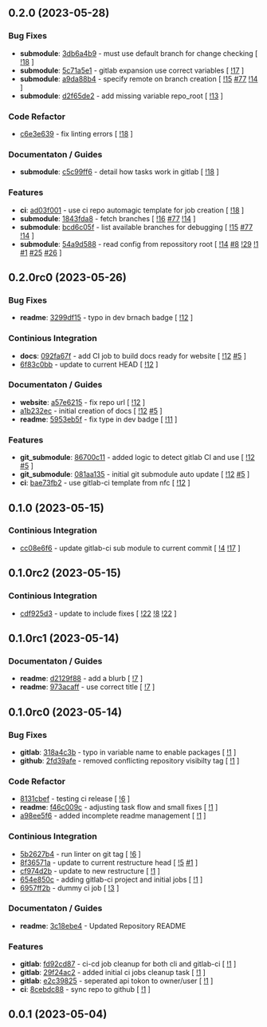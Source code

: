 ## 0.2.0 (2023-05-28)

### Bug Fixes

- **submodule**: [3db6a4b9](https://gitlab.com/nofusscomputing/projects/ansible/git_configuration/-/commit/3db6a4b98200f03e3b8f6c0cf0de8611121ddeef) - must use default branch for change checking [ [!18](https://gitlab.com/nofusscomputing/projects/ansible/git_configuration/-/merge_requests/18) ]
- **submodule**: [5c71a5e1](https://gitlab.com/nofusscomputing/projects/ansible/git_configuration/-/commit/5c71a5e19b3757e86a09aa72a3904151b173594a) - gitlab expansion use correct variables [ [!17](https://gitlab.com/nofusscomputing/projects/ansible/git_configuration/-/merge_requests/17) ]
- **submodule**: [a9da88b4](https://gitlab.com/nofusscomputing/projects/ansible/git_configuration/-/commit/a9da88b4e0d309f45c3a99c89cd34502e4e2de94) - specify remote on branch creation [ [!15](https://gitlab.com/nofusscomputing/projects/ansible/git_configuration/-/merge_requests/15) [#77](https://gitlab.com/nofusscomputing/projects/ansible/git_configuration/-/issues/77) [!14](https://gitlab.com/nofusscomputing/projects/ansible/git_configuration/-/merge_requests/14) ]
- **submodule**: [d2f65de2](https://gitlab.com/nofusscomputing/projects/ansible/git_configuration/-/commit/d2f65de2ab78a08643a0ca6ec7dea7d8d4300625) - add missing variable repo_root [ [!13](https://gitlab.com/nofusscomputing/projects/ansible/git_configuration/-/merge_requests/13) ]

### Code Refactor

- [c6e3e639](https://gitlab.com/nofusscomputing/projects/ansible/git_configuration/-/commit/c6e3e6394541132d8a3e2aea2a019a66825106d8) - fix linting errors [ [!18](https://gitlab.com/nofusscomputing/projects/ansible/git_configuration/-/merge_requests/18) ]

### Documentaton / Guides

- **submodule**: [c5c99ff6](https://gitlab.com/nofusscomputing/projects/ansible/git_configuration/-/commit/c5c99ff6c286535fb6d0fe25d08d9a6b98c3c147) - detail how tasks work in gitlab [ [!18](https://gitlab.com/nofusscomputing/projects/ansible/git_configuration/-/merge_requests/18) ]

### Features

- **ci**: [ad03f001](https://gitlab.com/nofusscomputing/projects/ansible/git_configuration/-/commit/ad03f001458d65181aef4dc373cb12bdb4057d54) - use ci repo automagic template for job creation [ [!18](https://gitlab.com/nofusscomputing/projects/ansible/git_configuration/-/merge_requests/18) ]
- **submodule**: [1843fda8](https://gitlab.com/nofusscomputing/projects/ansible/git_configuration/-/commit/1843fda83fa27c8aebec237c653c4520726a6314) - fetch branches [ [!16](https://gitlab.com/nofusscomputing/projects/ansible/git_configuration/-/merge_requests/16) [#77](https://gitlab.com/nofusscomputing/projects/ansible/git_configuration/-/issues/77) [!14](https://gitlab.com/nofusscomputing/projects/ansible/git_configuration/-/merge_requests/14) ]
- **submodule**: [bcd6c05f](https://gitlab.com/nofusscomputing/projects/ansible/git_configuration/-/commit/bcd6c05f52bea7a0999cfeceab8577e9c50eb9fb) - list available branches for debugging [ [!15](https://gitlab.com/nofusscomputing/projects/ansible/git_configuration/-/merge_requests/15) [#77](https://gitlab.com/nofusscomputing/projects/ansible/git_configuration/-/issues/77) [!14](https://gitlab.com/nofusscomputing/projects/ansible/git_configuration/-/merge_requests/14) ]
- **submodule**: [54a9d588](https://gitlab.com/nofusscomputing/projects/ansible/git_configuration/-/commit/54a9d588c2250076de053d4ba1d8e8e655e5811e) - read config from repossitory root [ [!14](https://gitlab.com/nofusscomputing/projects/ansible/git_configuration/-/merge_requests/14) [#8](https://gitlab.com/nofusscomputing/projects/ansible/git_configuration/-/issues/8) [!29](https://gitlab.com/nofusscomputing/projects/ansible/git_configuration/-/merge_requests/29) [!1](https://gitlab.com/nofusscomputing/projects/ansible/git_configuration/-/merge_requests/1) [#1](https://gitlab.com/nofusscomputing/projects/ansible/git_configuration/-/issues/1) [#25](https://gitlab.com/nofusscomputing/projects/ansible/git_configuration/-/issues/25) [#26](https://gitlab.com/nofusscomputing/projects/ansible/git_configuration/-/issues/26) ]

## 0.2.0rc0 (2023-05-26)

### Bug Fixes

- **readme**: [3299df15](https://gitlab.com/nofusscomputing/projects/ansible/git_configuration/-/commit/3299df159a6a439caac9cd86536f657875154f34) - typo in dev brnach badge [ [!12](https://gitlab.com/nofusscomputing/projects/ansible/git_configuration/-/merge_requests/12) ]

### Continious Integration

- **docs**: [092fa67f](https://gitlab.com/nofusscomputing/projects/ansible/git_configuration/-/commit/092fa67fa86d5947629d5b06c053cc3fcad2f07d) - add CI job to build docs ready for website [ [!12](https://gitlab.com/nofusscomputing/projects/ansible/git_configuration/-/merge_requests/12) [#5](https://gitlab.com/nofusscomputing/projects/ansible/git_configuration/-/issues/5) ]
- [6f83c0bb](https://gitlab.com/nofusscomputing/projects/ansible/git_configuration/-/commit/6f83c0bbbfe3203d7d4889f87e2774bd39132cf9) - update to current HEAD [ [!12](https://gitlab.com/nofusscomputing/projects/ansible/git_configuration/-/merge_requests/12) ]

### Documentaton / Guides

- **website**: [a57e6215](https://gitlab.com/nofusscomputing/projects/ansible/git_configuration/-/commit/a57e6215a74f6f37a5e006304519aaf3ca7ccb25) - fix repo url [ [!12](https://gitlab.com/nofusscomputing/projects/ansible/git_configuration/-/merge_requests/12) ]
- [a1b232ec](https://gitlab.com/nofusscomputing/projects/ansible/git_configuration/-/commit/a1b232ecb9cfcd592174a5a64abc696d055031cd) - initial creation of docs [ [!12](https://gitlab.com/nofusscomputing/projects/ansible/git_configuration/-/merge_requests/12) [#5](https://gitlab.com/nofusscomputing/projects/ansible/git_configuration/-/issues/5) ]
- **readme**: [5953eb5f](https://gitlab.com/nofusscomputing/projects/ansible/git_configuration/-/commit/5953eb5fc3589e954a48abba67a1c16278eb849c) - fix type in dev badge [ [!11](https://gitlab.com/nofusscomputing/projects/ansible/git_configuration/-/merge_requests/11) ]

### Features

- **git_submodule**: [86700c11](https://gitlab.com/nofusscomputing/projects/ansible/git_configuration/-/commit/86700c11cf24deb65848cc2766665ff5b93fbe4a) - added logic to detect gitlab CI and use [ [!12](https://gitlab.com/nofusscomputing/projects/ansible/git_configuration/-/merge_requests/12) [#5](https://gitlab.com/nofusscomputing/projects/ansible/git_configuration/-/issues/5) ]
- **git_submodule**: [081aa135](https://gitlab.com/nofusscomputing/projects/ansible/git_configuration/-/commit/081aa135a154d4fcd674684e15054ed6776ad568) - initial git submodule auto update [ [!12](https://gitlab.com/nofusscomputing/projects/ansible/git_configuration/-/merge_requests/12) [#5](https://gitlab.com/nofusscomputing/projects/ansible/git_configuration/-/issues/5) ]
- **ci**: [bae73fb2](https://gitlab.com/nofusscomputing/projects/ansible/git_configuration/-/commit/bae73fb22840fd391ba17354e71690580db40d2f) - use gitlab-ci template from nfc [ [!12](https://gitlab.com/nofusscomputing/projects/ansible/git_configuration/-/merge_requests/12) ]

## 0.1.0 (2023-05-15)

### Continious Integration

- [cc08e6f6](https://gitlab.com/nofusscomputing/projects/ansible/git_configuration/-/commit/cc08e6f6af570ca5b2ec9562f6ef1cf10620b45e) - update gitlab-ci sub module to current commit [ [!4](https://gitlab.com/nofusscomputing/projects/ansible/git_configuration/-/merge_requests/4) [!17](https://gitlab.com/nofusscomputing/projects/ansible/git_configuration/-/merge_requests/17) ]

## 0.1.0rc2 (2023-05-15)

### Continious Integration

- [cdf925d3](https://gitlab.com/nofusscomputing/projects/ansible/git_configuration/-/commit/cdf925d38ecb9a20b373d2c1f9c9928d514c4e3c) - update to include fixes [ [!22](https://gitlab.com/nofusscomputing/projects/ansible/git_configuration/-/merge_requests/22) [!8](https://gitlab.com/nofusscomputing/projects/ansible/git_configuration/-/merge_requests/8) [!22](https://gitlab.com/nofusscomputing/projects/ansible/git_configuration/-/merge_requests/22) ]

## 0.1.0rc1 (2023-05-14)

### Documentaton / Guides

- **readme**: [d2129f88](https://gitlab.com/nofusscomputing/projects/ansible/git_configuration/-/commit/d2129f88423f4f8ad47871fdef344c9641885528) - add a blurb [ [!7](https://gitlab.com/nofusscomputing/projects/ansible/git_configuration/-/merge_requests/7) ]
- **readme**: [973acaff](https://gitlab.com/nofusscomputing/projects/ansible/git_configuration/-/commit/973acaffed5bb460878b2796caf2652abf1f044c) - use correct title [ [!7](https://gitlab.com/nofusscomputing/projects/ansible/git_configuration/-/merge_requests/7) ]

## 0.1.0rc0 (2023-05-14)

### Bug Fixes

- **gitlab**: [318a4c3b](https://gitlab.com/nofusscomputing/projects/ansible/git_configuration/-/commit/318a4c3ba14863215bc3e3ad3904ca088b15b765) - typo in variable name to enable packages [ [!1](https://gitlab.com/nofusscomputing/projects/ansible/git_configuration/-/merge_requests/1) ]
- **github**: [2fd39afe](https://gitlab.com/nofusscomputing/projects/ansible/git_configuration/-/commit/2fd39afed5824375700803582bc798e723e6fcfa) - removed conflicting repository visibilty tag [ [!1](https://gitlab.com/nofusscomputing/projects/ansible/git_configuration/-/merge_requests/1) ]

### Code Refactor

- [8131cbef](https://gitlab.com/nofusscomputing/projects/ansible/git_configuration/-/commit/8131cbef6c43b9b935fa07001c1499d6d7c12153) - testing ci release [ [!6](https://gitlab.com/nofusscomputing/projects/ansible/git_configuration/-/merge_requests/6) ]
- **readme**: [f46c009c](https://gitlab.com/nofusscomputing/projects/ansible/git_configuration/-/commit/f46c009cf12490ae7135bdd57100f13c7ce01fac) - adjusting task flow and small fixes [ [!1](https://gitlab.com/nofusscomputing/projects/ansible/git_configuration/-/merge_requests/1) ]
- [a98ee5f6](https://gitlab.com/nofusscomputing/projects/ansible/git_configuration/-/commit/a98ee5f6776324706ad02ad835ca9fd1ad6d6364) - added incomplete readme management [ [!1](https://gitlab.com/nofusscomputing/projects/ansible/git_configuration/-/merge_requests/1) ]

### Continious Integration

- [5b2627b4](https://gitlab.com/nofusscomputing/projects/ansible/git_configuration/-/commit/5b2627b428d13bf2ede2121c506363393b8227e0) - run linter on git tag [ [!6](https://gitlab.com/nofusscomputing/projects/ansible/git_configuration/-/merge_requests/6) ]
- [8f36571a](https://gitlab.com/nofusscomputing/projects/ansible/git_configuration/-/commit/8f36571a515082dec987339052763dd50542c1e7) - update to current restructure head [ [!5](https://gitlab.com/nofusscomputing/projects/ansible/git_configuration/-/merge_requests/5) [#1](https://gitlab.com/nofusscomputing/projects/ansible/git_configuration/-/issues/1) ]
- [cf974d2b](https://gitlab.com/nofusscomputing/projects/ansible/git_configuration/-/commit/cf974d2bb0fcecc30a05de8d6c0030c0fb0ecc25) - update to new restructure [ [!1](https://gitlab.com/nofusscomputing/projects/ansible/git_configuration/-/merge_requests/1) ]
- [654e850c](https://gitlab.com/nofusscomputing/projects/ansible/git_configuration/-/commit/654e850c5ae61e3a420f4d9d34cc0777d5bb6882) - adding gitlab-ci project and initial jobs [ [!1](https://gitlab.com/nofusscomputing/projects/ansible/git_configuration/-/merge_requests/1) ]
- [6957ff2b](https://gitlab.com/nofusscomputing/projects/ansible/git_configuration/-/commit/6957ff2bb62b61042a0b9133c9855aad9d592539) - dummy ci job [ [!3](https://gitlab.com/nofusscomputing/projects/ansible/git_configuration/-/merge_requests/3) ]

### Documentaton / Guides

- **readme**: [3c18ebe4](https://gitlab.com/nofusscomputing/projects/ansible/git_configuration/-/commit/3c18ebe49c85e25d22dde567c79331468aea1bc5) - Updated Repository README

### Features

- **gitlab**: [fd92cd87](https://gitlab.com/nofusscomputing/projects/ansible/git_configuration/-/commit/fd92cd87a24f049859cf2e40a716459508e7c43d) - ci-cd job cleanup for both cli and gitlab-ci [ [!1](https://gitlab.com/nofusscomputing/projects/ansible/git_configuration/-/merge_requests/1) ]
- **gitlab**: [29f24ac2](https://gitlab.com/nofusscomputing/projects/ansible/git_configuration/-/commit/29f24ac218713f2e85e537f47503da306082dddd) - added initial ci jobs cleanup task [ [!1](https://gitlab.com/nofusscomputing/projects/ansible/git_configuration/-/merge_requests/1) ]
- **gitlab**: [e2c39825](https://gitlab.com/nofusscomputing/projects/ansible/git_configuration/-/commit/e2c39825877965805d27feebaa251b5366b38cbe) - seperated api tokon to owner/user [ [!1](https://gitlab.com/nofusscomputing/projects/ansible/git_configuration/-/merge_requests/1) ]
- **ci**: [8cebdc88](https://gitlab.com/nofusscomputing/projects/ansible/git_configuration/-/commit/8cebdc88f4d8f0367c73151399700c04514d1c31) - sync repo to github [ [!1](https://gitlab.com/nofusscomputing/projects/ansible/git_configuration/-/merge_requests/1) ]

## 0.0.1 (2023-05-04)
